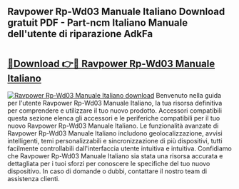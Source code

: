 ## Ravpower Rp-Wd03 Manuale Italiano Download gratuit PDF - Part-ncm Italiano Manuale dell'utente di riparazione AdkFa

# <h2><a href="http://dfa68df.blite.top/?on=Ravpower+Rp-Wd03+Manuale+Italiano">🔗Download 👉🔴 Ravpower Rp-Wd03 Manuale Italiano</a></h2>

[![Ravpower Rp-Wd03 Manuale Italiano download](https://i.imgur.com/lujVjoI.png)](http://dfa68df.blite.top/?on=Ravpower+Rp-Wd03+Manuale+Italiano)
Benvenuto nella guida per l'utente Ravpower Rp-Wd03 Manuale Italiano, la tua risorsa definitiva per comprendere e utilizzare il tuo nuovo prodotto. Accessori compatibili questa sezione elenca gli accessori e le periferiche compatibili per il tuo nuovo Ravpower Rp-Wd03 Manuale Italiano. Le funzionalità avanzate di Ravpower Rp-Wd03 Manuale Italiano includono geolocalizzazione, avvisi intelligenti, temi personalizzabili e sincronizzazione di più dispositivi, tutti facilmente controllabili dall'interfaccia utente intuitiva e intuitiva. Confidiamo che Ravpower Rp-Wd03 Manuale Italiano sia stata una risorsa accurata e dettagliata per i tuoi sforzi per conoscere le specifiche del tuo nuovo dispositivo. In caso di domande o dubbi, contattare il nostro team di assistenza clienti.
